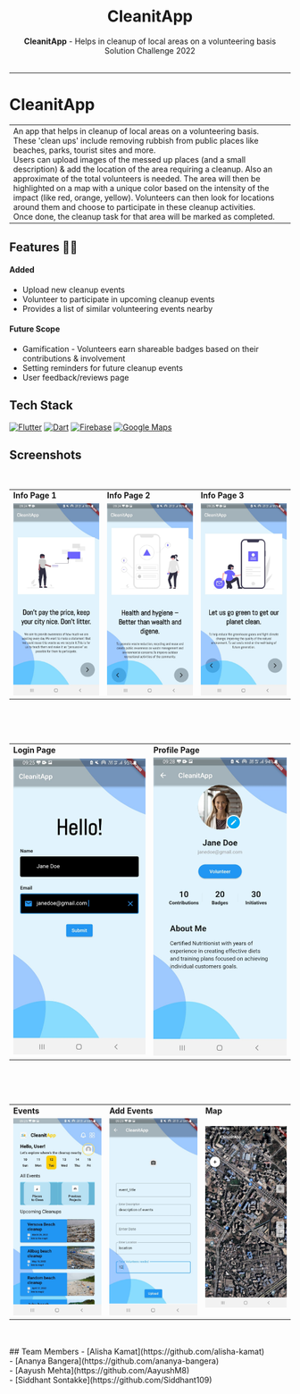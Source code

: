 <h1 align="center">
   CleanitApp
</h1>
<div align="center">
  <strong>CleanitApp</strong> - Helps in cleanup of local areas on a volunteering basis<br>
  Solution Challenge 2022<br><br>
</div>
<hr>

# CleanitApp
<table>
  <tr>
    <td>
An app that helps in cleanup of local areas on a volunteering basis.<br>
These 'clean ups' include removing rubbish from public places like beaches, parks, tourist sites and more.<br>
Users can upload images of the messed up places (and a small description) & add the location of the area requiring a cleanup. Also an approximate of the total volunteers is needed. The area will then be highlighted on a map with a unique color based on the intensity of the impact (like red, orange, yellow). 
Volunteers can then look for locations around them and choose to participate in these cleanup activities. <br>
Once done, the cleanup task for that area will be marked as completed.
    </td>
  </tr>
 </table>
 
## Features :man_technologist:
#### Added
- Upload new cleanup events
- Volunteer to participate in upcoming cleanup events
- Provides a list of similar volunteering events nearby

#### Future Scope
- Gamification - Volunteers earn shareable badges based on their contributions & involvement
- Setting reminders for future cleanup events
- User feedback/reviews page

## Tech Stack
<a href="https://docs.flutter.dev/" title="Flutter"><img src="https://github.com/get-icon/geticon/blob/master/icons/flutter.svg" alt="Flutter" width="31px" height="31px"></a>
<a href="https://dart.dev/guides" title="Dart"><img src="https://github.com/get-icon/geticon/blob/master/icons/dart.svg" alt="Dart" width="31px" height="31px"></a>
<a href="https://firebase.google.com/docs?gclid=CjwKCAjwopWSBhB6EiwAjxmqDd65ZWXRxNjtU_WfBUDGnArAMu7IEwWMIBGkyiTkEB-BLZ5dlniM3xoCSvEQAvD_BwE&gclsrc=aw.ds" title="Firebase"><img src="https://github.com/get-icon/geticon/blob/master/icons/firebase.svg" alt="Firebase" width="31px" height="31px"></a>
<a href="https://developers.google.com/maps/documentation" title="Google Maps"><img src="https://github.com/get-icon/geticon/blob/master/icons/google-maps.svg" alt="Google Maps" width="31px" height="31px"></a>


## Screenshots
<b></b>
 <br>
<table>
  <tr>
    <td><b> Info Page 1 </b></td>
     <td><b>Info Page 2 </b></td>
     <td><b>Info Page 3 </b></td>
  </tr>
  <tr>
    <td><img src = "https://github.com/alisha-kamat/CleanitApp/blob/main/images/InfoPage1.jpeg" width = 500></td>
     <td><img src = "https://github.com/alisha-kamat/CleanitApp/blob/main/images/InfoPage2.jpeg" width = 500></td>
     <td><img src = "https://github.com/alisha-kamat/CleanitApp/blob/main/images/InfoPage3.jpeg" width = 500></td>
  </tr>
 </table>
 <br>

<br>
<b></b>
 <br>
<table>
  <tr>
    <td><b> Login Page </b></td>
     <td><b>Profile Page </b></td>
  </tr>
  <tr>
    <td><img src = "https://github.com/alisha-kamat/CleanitApp/blob/main/images/Login.jpeg" width = 300></td>
    <td><img src = "https://github.com/alisha-kamat/CleanitApp/blob/main/images/ProfilePage.jpeg" width = 300></td>
  </tr>
 </table>
 <br>

<br>
<b></b>
 <br>
<table>
  <tr>
    <td><b> Events </b></td>
     <td><b> Add Events </b></td>
     <td><b> Map </b></td>
  </tr>
  <tr>
    <td><img src = "https://github.com/alisha-kamat/CleanitApp/blob/main/images/Events.jpeg" width = 500></td>
    <td><img src = "https://github.com/alisha-kamat/CleanitApp/blob/main/images/AddEvents.jpeg" width = 500></td>
     <td><img src = "https://github.com/alisha-kamat/CleanitApp/blob/main/images/Map.jpeg" width = 500></td>
  </tr>
 </table>
 <br>

<br>
## Team Members
- [Alisha Kamat](https://github.com/alisha-kamat) <br>
- [Ananya Bangera](https://github.com/ananya-bangera) <br>
- [Aayush Mehta](https://github.com/AayushM8) <br>
- [Siddhant Sontakke](https://github.com/Siddhant109) <br>
